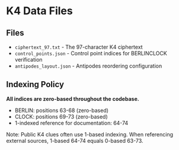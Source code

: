 # K4 Data Files

## Files
- `ciphertext_97.txt` - The 97-character K4 ciphertext
- `control_points.json` - Control point indices for BERLINCLOCK verification
- `antipodes_layout.json` - Antipodes reordering configuration

## Indexing Policy
**All indices are zero-based throughout the codebase.**
- BERLIN: positions 63-68 (zero-based)
- CLOCK: positions 69-73 (zero-based)
- 1-indexed reference for documentation: 64-74

Note: Public K4 clues often use 1-based indexing. When referencing external sources, 1-based 64-74 equals 0-based 63-73.